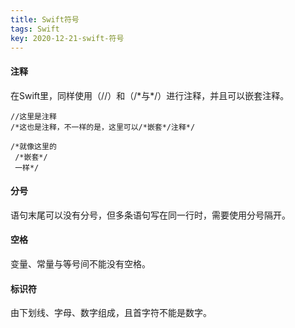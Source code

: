 ```yaml
---
title: Swift符号
tags: Swift
key: 2020-12-21-swift-符号
---
```


#### 注释
在Swift里，同样使用（//）和（/\*与\*/）进行注释，并且可以嵌套注释。
```
//这里是注释
/*这也是注释，不一样的是，这里可以/*嵌套*/注释*/

/*就像这里的
 /*嵌套*/
 一样*/
```
#### 分号
语句末尾可以没有分号，但多条语句写在同一行时，需要使用分号隔开。
#### 空格
变量、常量与等号间不能没有空格。
#### 标识符
由下划线、字母、数字组成，且首字符不能是数字。


